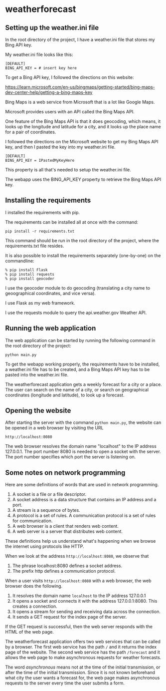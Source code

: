 # weatherforecast

## Setting up the weather.ini file

In the root directory of the project, I have a weather.ini file that stores my Bing API key.

My weather.ini file looks like this:

    [DEFAULT]
    BING_API_KEY = # insert key here

To get a Bing API key, I followed the directions on this website:

https://learn.microsoft.com/en-us/bingmaps/getting-started/bing-maps-dev-center-help/getting-a-bing-maps-key

Bing Maps is a web service from Microsoft that is a lot like Google Maps.

Microsoft provides users with an API called the Bing Maps API.

One feature of the Bing Maps API is that it does geocoding, which means, it looks up the longitude and latitude for a city, and it looks up the place name for a pair of coordinates.

I followed the directions on the Microsoft website to get my Bing Maps API key, and then I pasted the key into my weather.ini file.

    [DEFAULT]
    BING_API_KEY = IPastedMyKeyHere

This property is all that's needed to setup the weather.ini file.

The webapp uses the BING_API_KEY property to retrieve the Bing Maps API key.

## Installing the requirements

I installed the requirements with pip.

The requirements can be installed all at once with the command:

    pip install -r requirements.txt

This command should be run in the root directory of the project, where the requirements.txt file resides.

It is also possible to install the requirements separately (one-by-one) on the commandline:

    % pip install Flask
    % pip install requests
    % pip install geocoder

I use the geocoder module to do geocoding (translating a city name to geoographical coordinates, and vice versa).

I use Flask as my web framework.

I use the requests module to query the api.weather.gov Weather API.

## Running the web application

The web application can be started by running the following command in the root directory of the project:

    python main.py

To get the webapp working properly, the requirements have to be installed, a weather.ini file has to be created, and a Bing Maps API key has to be pasted into the weather.ini file.

The weatherforecast application gets a weekly forecast for a city or a place. The user can search on the name of a city, or search on geographical coordinates (longitude and latitude), to look up a forecast.

## Opening the website

After starting the server with the command `python main.py`, the website can be opened in a web browser by visiting the URL

    http://localhost:8080

The web browser resolves the domain name "localhost" to the IP address 127.0.0.1. The port number 8080 is needed to open a socket with the server. The port number specifies which port the server is listening on.

## Some notes on network programming

Here are some definitions of words that are used in network programming.

1. A socket is a file or a file descriptor.
2. A socket address is a data structure that contains an IP address and a port.
3. A stream is a sequence of bytes.
4. A protocol is a set of rules. A communication protocol is a set of rules for communication.
5. A web browser is a client that renders web content.
6. A web server is a server that distributes web content.

These definitions help us understand what's happening when we browse the internet using protocols like HTTP.

When we look at the address `http://localhost:8080`, we observe that

1. The phrase localhost:8080 defines a socket address.
2. The prefix http defines a communication protocol.

When a user visits `http://localhost:8080` with a web browser, the web browser does the following.

1. It resolves the domain name `localhost` to the IP address 127.0.0.1
2. It opens a socket and connects it with the address 127.0.0.1:8080. This creates a connection.
3. It opens a stream for sending and receiving data across the connection.
4. It sends a GET request for the index page of the server.

If the GET request is successful, then the web server responds with the HTML of the web page.

The weatherforecast application offers two web services that can be called by a browser. The first web service has the path `/` and it returns the index page of the website. The second web service has the path `/forecast` and it allows the web page to make asynchronous requests for weather forecasts.

The word *asynchronous* means not at the time of the initial transmission, or after the time of the initial transmission. Since it is not known beforehand what city the user wants a forecast for, the web page makes asynchronous requests to the server every time the user submits a form.